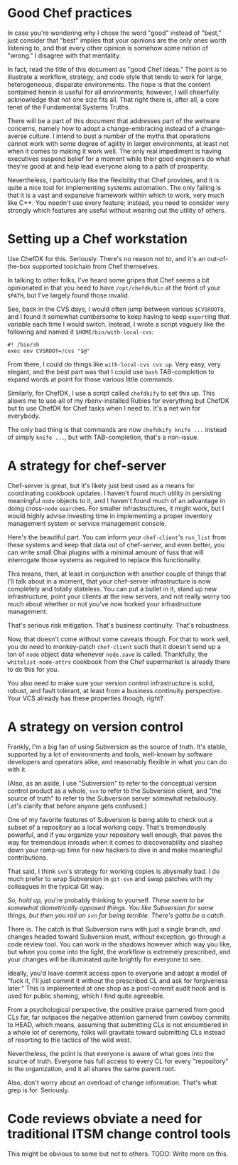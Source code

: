 # Good Chef practices

In case you're wondering why I chose the word "good" instead of "best,"
just consider that "best" implies that your opinions are the only ones
worth listening to, and that every other opinion is somehow some notion
of "wrong." I disagree with that mentality.

In fact, read the title of this document as "good Chef ideas." The point
is to illustrate a workflow, strategy, and code style that tends to work
for large, heterogeneous, disparate environments. The hope is that the
content contained herein is useful for all environments; however, I will
cheerfully acknowledge that not one size fits all. That right there is,
after all, a core tenet of the Fundamental Systems Truths.

There will be a part of this document that addresses part of the wetware
concerns, namely how to adopt a change-embracing instead of a
change-averse culture. I intend to bust a number of the myths that
operations cannot work with some degree of agility in larger
environments, at least not when it comes to making it work well. The
only real impediment is having executives suspend belief for a moment
while their good engineers do what they're good at and help lead
everyone along to a path of prosperity.

Nevertheless, I particularly like the flexibility that Chef provides,
and it is quite a nice tool for implementing systems automation. The
only failing is that it is a vast and expansive framework within which
to work, very much like C++. You needn't use every feature; instead, you
need to consider very strongly which features are useful without wearing
out the utility of others.

# Setting up a Chef workstation

Use ChefDK for this. Seriously. There's no reason not to, and it's an
out-of-the-box supported toolchain from Chef themselves.

In talking to other folks, I've heard some gripes that Chef seems a bit
opinionated in that you need to have `/opt/chefdk/bin` at the front of
your `$PATH`, but I've largely found those invalid.

See, back in the CVS days, I would often jump between various
`$CVSROOT`s, and I found it somewhat cumbersome to keep having to keep
`export`ing that variable each time I would switch. Instead, I wrote a
script vaguely like the following and named it `$HOME/bin/with-local-cvs`:

	#! /bin/sh
	exec env CVSROOT=/cvs "$@"

From there, I could do things like `with-local-cvs cvs up`. Very easy,
very elegant, and the best part was that I could use `bash`
TAB-completion to expand words at point for those various little
commands.

Similarly, for ChefDK, I use a script called `chefdkify` to set this up.
This allows me to use all of my rbenv-installed Rubies for everything
but ChefDK but to use ChefDK for Chef tasks when I need to. It's a net
win for everybody.

The only bad thing is that commands are now `chefdkify knife ...`
instead of simply `knife ...`, but with TAB-completion, that's a
non-issue.

# A strategy for chef-server

Chef-server is great, but it's likely just best used as a means for
coordinating cookbook updates. I haven't found much utility in
persisting meaningful `node` objects to it, and I haven't found much
of an advantage in doing cross-`node` `search`es. For smaller
infrastructures, it might work, but I would highly advise investing time
in implementing a proper inventory management system or service
management console.

Here's the beautiful part. You can inform your `chef-client`'s
`run_list` from these systems and keep that data out of chef-server, and
even better, you can write small Ohai plugins with a minimal amount of
fuss that will interrogate those systems as required to replace this
functionality.

This means, then, at least in conjunction with another couple of things
that I'll talk about in a moment, that your chef-server infrastructure
is now completely and totally stateless. You can put a bullet in it,
stand up new infrastructure, point your clients at the new servers, and
not really worry too much about whether or not you've now horked your
infrastructure management.

That's serious risk mitigation. That's business continuity. That's
robustness.

Now, that doesn't come without some caveats though. For that to work
well, you do need to monkey-patch `chef-client` such that it doesn't
send up a ton of `node` object data whenever `node.save` is called.
Thankfully, the `whitelist-node-attrs` cookbook from the Chef
supermarket is already there to do this for you.

You also need to make sure your version control infrastructure is solid,
robust, and fault tolerant, at least from a business continuity
perspective. Your VCS already has these properties though, right?

# A strategy on version control

Frankly, I'm a big fan of using Subversion as the source of truth. It's
stable, supported by a lot of environments and tools, well-known by
software developers and operators alike, and reasonably flexible in what
you can do with it.

(Also, as an aside, I use "Subversion" to refer to the conceptual
version control product as a whole, `svn` to refer to the Subversion
client, and "the source of truth" to refer to the Subversion server
somewhat nebulously. Let's clarify that before anyone gets confused.)

One of my favorite features of Subversion is being able to check out a
subset of a repository as a local working copy. That's tremendously
powerful, and if you organize your repository well enough, that paves
the way for tremendous inroads when it comes to discoverability and
slashes down your ramp-up time for new hackers to dive in and make
meaningful contributions.

That said, I think `svn`'s strategy for working copies is abysmally bad.
I do much prefer to wrap Subversion in `git-svn` and swap patches with
my colleagues in the typical Git way.

_So, hold up,_ you're probably thinking to yourself. _These seem to be
somewhat diametrically opposed things. You like Subversion for some
things, but then you rail on `svn` for being terrible. There's gotta be
a catch._

There is. The catch is that Subversion runs with just a single branch,
and changes headed toward Subversion must, without exception, go through
a code review tool. You can work in the shadows however which way you
like, but when you come into the light, the workflow is extremely
prescribed, and your changes will be illuminated quite brightly for
everyone to see.

Ideally, you'd leave commit access open to everyone and adopt a model of
"fuck it, I'll just commit it without the prescribed CL and ask for
forgiveness later." This is implemented at one shop as a post-commit
audit hook and is used for public shaming, which I find quite agreeable.

From a psychological perspective, the positive praise garnered from good
CLs far, far outpaces the negative attention garnered from cowboy
commits to HEAD, which means, assuming that submitting CLs is not
encumbered in a whole lot of ceremony, folks will gravitate toward
submitting CLs instead of resorting to the tactics of the wild west.

Nevertheless, the point is that everyone is aware of what goes into the
source of truth. Everyone has full access to every CL for every
"repository" in the organization, and it all shares the same parent
root.

Also, don't worry about an overload of change information. That's what
grep is for. Seriously.

# Code reviews obviate a need for traditional ITSM change control tools

This might be obvious to some but not to others.
TODO: Write more on this.
